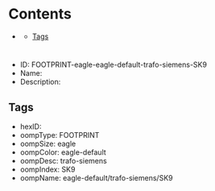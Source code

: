 



Contents
========

* [](#)
	* [Tags](#tags)

# 

- ID: FOOTPRINT-eagle-eagle-default-trafo-siemens-SK9
- Name: 
- Description: 

## Tags

- hexID: 
- oompType: FOOTPRINT
- oompSize: eagle
- oompColor: eagle-default
- oompDesc: trafo-siemens
- oompIndex: SK9
- oompName: eagle-default/trafo-siemens/SK9
